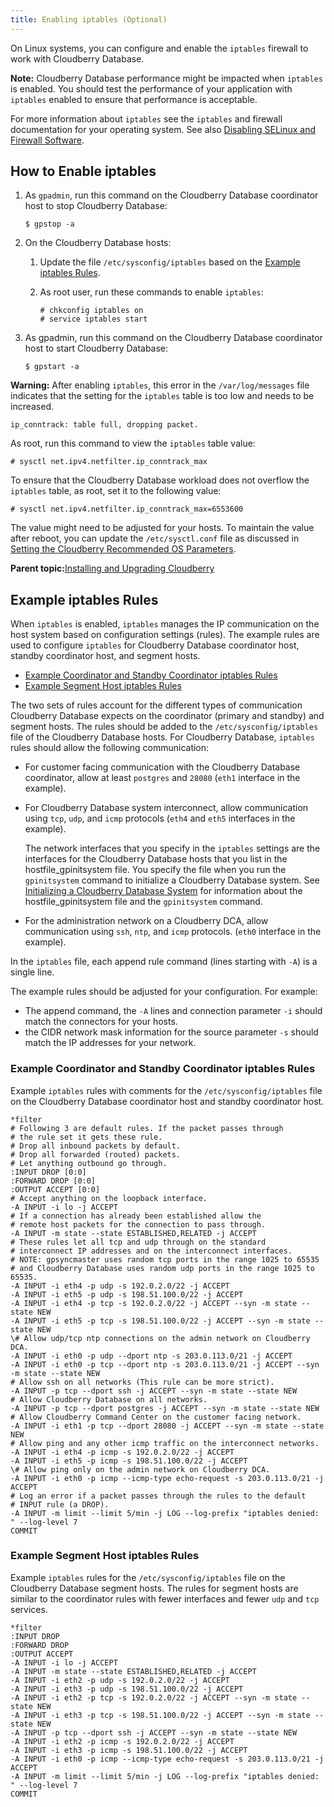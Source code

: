 ```yaml
---
title: Enabling iptables (Optional)
---
```


On Linux systems, you can configure and enable the `iptables` firewall to work with Cloudberry Database.

**Note:** Cloudberry Database performance might be impacted when `iptables` is enabled. You should test the performance of your application with `iptables` enabled to ensure that performance is acceptable.

For more information about `iptables` see the `iptables` and firewall documentation for your operating system. See also [Disabling SELinux and Firewall Software](prep_os.html).

## <a id="ji163124"></a>How to Enable iptables 

1.  As `gpadmin`, run this command on the Cloudberry Database coordinator host to stop Cloudberry Database:

    ```
    $ gpstop -a
    ```

2.  On the Cloudberry Database hosts:
    1.  Update the file `/etc/sysconfig/iptables` based on the [Example iptables Rules](#topic16).
    2.  As root user, run these commands to enable `iptables`:

        ```
        # chkconfig iptables on
        # service iptables start
        ```

3.  As gpadmin, run this command on the Cloudberry Database coordinator host to start Cloudberry Database:

    ```
    $ gpstart -a
    ```


**Warning:** After enabling `iptables`, this error in the `/var/log/messages` file indicates that the setting for the `iptables` table is too low and needs to be increased.

```
ip_conntrack: table full, dropping packet.
```

As root, run this command to view the `iptables` table value:

```
# sysctl net.ipv4.netfilter.ip_conntrack_max
```

To ensure that the Cloudberry Database workload does not overflow the `iptables` table, as root, set it to the following value:

```
# sysctl net.ipv4.netfilter.ip_conntrack_max=6553600
```

The value might need to be adjusted for your hosts. To maintain the value after reboot, you can update the `/etc/sysctl.conf` file as discussed in [Setting the Cloudberry Recommended OS Parameters](prep_os.html).

**Parent topic:**[Installing and Upgrading Cloudberry](install_guide.html)

## <a id="topic16"></a>Example iptables Rules 

When `iptables` is enabled, `iptables` manages the IP communication on the host system based on configuration settings \(rules\). The example rules are used to configure `iptables` for Cloudberry Database coordinator host, standby coordinator host, and segment hosts.

-   [Example Coordinator and Standby Coordinator iptables Rules](#topic17)
-   [Example Segment Host iptables Rules](#topic18)

The two sets of rules account for the different types of communication Cloudberry Database expects on the coordinator \(primary and standby\) and segment hosts. The rules should be added to the `/etc/sysconfig/iptables` file of the Cloudberry Database hosts. For Cloudberry Database, `iptables` rules should allow the following communication:

-   For customer facing communication with the Cloudberry Database coordinator, allow at least `postgres` and `28080` \(`eth1` interface in the example\).
-   For Cloudberry Database system interconnect, allow communication using `tcp`, `udp`, and `icmp` protocols \(`eth4` and `eth5` interfaces in the example\).

    The network interfaces that you specify in the `iptables` settings are the interfaces for the Cloudberry Database hosts that you list in the hostfile\_gpinitsystem file. You specify the file when you run the `gpinitsystem` command to initialize a Cloudberry Database system. See [Initializing a Cloudberry Database System](init_gpdb.html) for information about the hostfile\_gpinitsystem file and the `gpinitsystem` command.

-   For the administration network on a Cloudberry DCA, allow communication using `ssh`, `ntp`, and `icmp` protocols. \(`eth0` interface in the example\).

In the `iptables` file, each append rule command \(lines starting with `-A`\) is a single line.

The example rules should be adjusted for your configuration. For example:

-   The append command, the `-A` lines and connection parameter `-i` should match the connectors for your hosts.
-   the CIDR network mask information for the source parameter `-s` should match the IP addresses for your network.

### <a id="topic17"></a>Example Coordinator and Standby Coordinator iptables Rules 

Example `iptables` rules with comments for the `/etc/sysconfig/iptables` file on the Cloudberry Database coordinator host and standby coordinator host.

```
*filter
# Following 3 are default rules. If the packet passes through
# the rule set it gets these rule.
# Drop all inbound packets by default.
# Drop all forwarded (routed) packets.
# Let anything outbound go through.
:INPUT DROP [0:0]
:FORWARD DROP [0:0]
:OUTPUT ACCEPT [0:0]
# Accept anything on the loopback interface.
-A INPUT -i lo -j ACCEPT
# If a connection has already been established allow the
# remote host packets for the connection to pass through.
-A INPUT -m state --state ESTABLISHED,RELATED -j ACCEPT
# These rules let all tcp and udp through on the standard
# interconnect IP addresses and on the interconnect interfaces.
# NOTE: gpsyncmaster uses random tcp ports in the range 1025 to 65535
# and Cloudberry Database uses random udp ports in the range 1025 to 65535.
-A INPUT -i eth4 -p udp -s 192.0.2.0/22 -j ACCEPT
-A INPUT -i eth5 -p udp -s 198.51.100.0/22 -j ACCEPT
-A INPUT -i eth4 -p tcp -s 192.0.2.0/22 -j ACCEPT --syn -m state --state NEW
-A INPUT -i eth5 -p tcp -s 198.51.100.0/22 -j ACCEPT --syn -m state --state NEW
\# Allow udp/tcp ntp connections on the admin network on Cloudberry DCA.
-A INPUT -i eth0 -p udp --dport ntp -s 203.0.113.0/21 -j ACCEPT
-A INPUT -i eth0 -p tcp --dport ntp -s 203.0.113.0/21 -j ACCEPT --syn -m state --state NEW
# Allow ssh on all networks (This rule can be more strict).
-A INPUT -p tcp --dport ssh -j ACCEPT --syn -m state --state NEW
# Allow Cloudberry Database on all networks.
-A INPUT -p tcp --dport postgres -j ACCEPT --syn -m state --state NEW
# Allow Cloudberry Command Center on the customer facing network.
-A INPUT -i eth1 -p tcp --dport 28080 -j ACCEPT --syn -m state --state NEW
# Allow ping and any other icmp traffic on the interconnect networks.
-A INPUT -i eth4 -p icmp -s 192.0.2.0/22 -j ACCEPT
-A INPUT -i eth5 -p icmp -s 198.51.100.0/22 -j ACCEPT
\# Allow ping only on the admin network on Cloudberry DCA.
-A INPUT -i eth0 -p icmp --icmp-type echo-request -s 203.0.113.0/21 -j ACCEPT
# Log an error if a packet passes through the rules to the default
# INPUT rule (a DROP).
-A INPUT -m limit --limit 5/min -j LOG --log-prefix "iptables denied: " --log-level 7
COMMIT
```

### <a id="topic18"></a>Example Segment Host iptables Rules 

Example `iptables` rules for the `/etc/sysconfig/iptables` file on the Cloudberry Database segment hosts. The rules for segment hosts are similar to the coordinator rules with fewer interfaces and fewer `udp` and `tcp` services.

```
*filter
:INPUT DROP
:FORWARD DROP
:OUTPUT ACCEPT
-A INPUT -i lo -j ACCEPT
-A INPUT -m state --state ESTABLISHED,RELATED -j ACCEPT
-A INPUT -i eth2 -p udp -s 192.0.2.0/22 -j ACCEPT
-A INPUT -i eth3 -p udp -s 198.51.100.0/22 -j ACCEPT
-A INPUT -i eth2 -p tcp -s 192.0.2.0/22 -j ACCEPT --syn -m state --state NEW
-A INPUT -i eth3 -p tcp -s 198.51.100.0/22 -j ACCEPT --syn -m state --state NEW
-A INPUT -p tcp --dport ssh -j ACCEPT --syn -m state --state NEW
-A INPUT -i eth2 -p icmp -s 192.0.2.0/22 -j ACCEPT
-A INPUT -i eth3 -p icmp -s 198.51.100.0/22 -j ACCEPT
-A INPUT -i eth0 -p icmp --icmp-type echo-request -s 203.0.113.0/21 -j ACCEPT
-A INPUT -m limit --limit 5/min -j LOG --log-prefix "iptables denied: " --log-level 7
COMMIT
```

